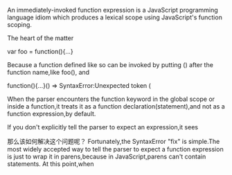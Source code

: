 An immediately-invoked function expression is a JavaScript programming language idiom which produces a lexical scope using JavaScript's function scoping.

The heart of the matter 

var foo = function(){...}

Because a function defined like so can be invoked by putting () after the function name,like foo(), and 

function(){...}() => SyntaxError:Unexpected token (

When the parser encounters the function keyword in the global scope or inside a function,it treats it as a function declaration(statement),and not as a function expression,by default.

If you don't explicitly tell the parser to expect an expression,it sees 



那么该如何解决这个问题呢？
Fortunately,the SyntaxError "fix" is simple.The most widely accepted way to tell the parser to expect a function expression is just to wrap it in parens,because in JavaScript,parens can't contain statements.
At this point,when 